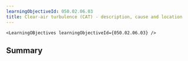 ```yaml
---
learningObjectiveId: 050.02.06.03
title: Clear-air turbulence (CAT) - description, cause and location
---
```


```tsx eval
<LearningOBjectives learningObjectiveId={050.02.06.03} />
```

## Summary
